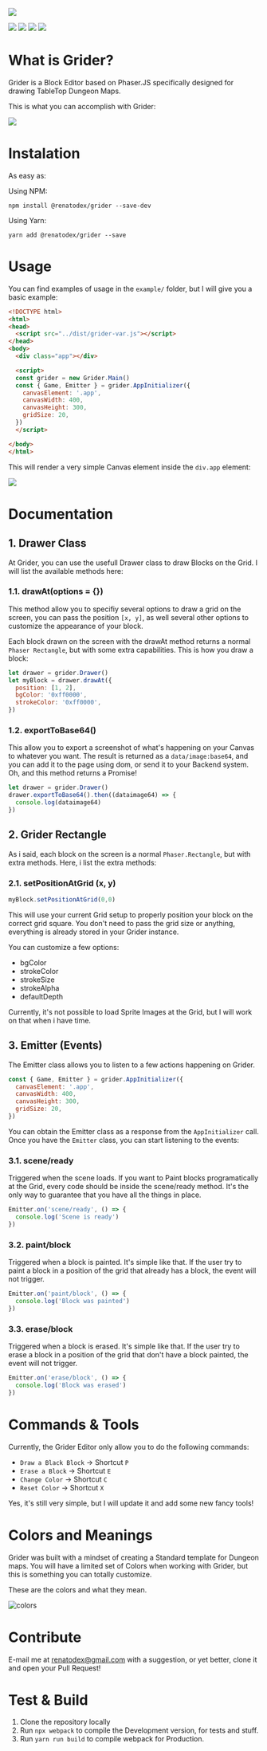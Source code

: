 ![](https://user-images.githubusercontent.com/68507/74302582-c6139900-4d35-11ea-916e-1f5c3d960b46.gif)

![](https://img.shields.io/npm/v/@renatodex/grider)
![](https://img.shields.io/github/issues/renatodex/grider)
![](https://img.shields.io/github/forks/renatodex/grider)
![](https://img.shields.io/github/stars/renatodex/grider)

# What is Grider?
Grider is a Block Editor based on Phaser.JS specifically designed for drawing TableTop Dungeon Maps.

This is what you can accomplish with Grider:

![](https://user-images.githubusercontent.com/68507/74504467-0bb99880-4ed3-11ea-9e8b-0d4801c60bb0.png)

# Instalation
As easy as:

Using NPM:
```
npm install @renatodex/grider --save-dev
```

Using Yarn:
```
yarn add @renatodex/grider --save
```

# Usage
You can find examples of usage in the `example/` folder, but I will give you a basic example:

```html
<!DOCTYPE html>
<html>
<head>
  <script src="../dist/grider-var.js"></script>
</head>
<body>
  <div class="app"></div>

  <script>
  const grider = new Grider.Main()
  const { Game, Emitter } = grider.AppInitializer({
    canvasElement: '.app',
    canvasWidth: 400,
    canvasHeight: 300,
    gridSize: 20,
  })
  </script>

</body>
</html>
```

This will render a very simple Canvas element inside the `div.app` element:

![](https://user-images.githubusercontent.com/68507/74303562-150efd80-4d39-11ea-8d78-29417809217f.png)


# Documentation

## 1. Drawer Class

At Grider, you can use the usefull Drawer class to draw Blocks on the Grid. I will list the available methods here:

### 1.1. drawAt(options = {})

This method allow you to specifiy several options to draw a grid on the screen, you can pass the position `[x, y]`, as well several other options to customize the appearance of your block.

Each block drawn on the screen with the drawAt method returns a normal `Phaser Rectangle`, but with some extra capabilities.
This is how you draw a block:

```javascript
let drawer = grider.Drawer()
let myBlock = drawer.drawAt({
  position: [1, 2],
  bgColor: '0xff0000',
  strokeColor: '0xff0000',
})
```

### 1.2. exportToBase64()
This allow you to export a screenshot of what's happening on your Canvas to whatever you want.
The result is returned as a `data/image:base64`, and you can add it to the page using dom, or send it to your Backend system.
Oh, and this method returns a Promise!

```javascript
let drawer = grider.Drawer()
drawer.exportToBase64().then((dataimage64) => {
  console.log(dataimage64)
})
```

## 2. Grider Rectangle

As i said, each block on the screen is a normal `Phaser.Rectangle`, but with extra methods.
Here, i list the extra methods:

### 2.1. setPositionAtGrid (x, y)

```javascript
myBlock.setPositionAtGrid(0,0)
```

This will use your current Grid setup to properly position your block on the correct grid square.
You don't need to pass the grid size or anything, everything is already stored in your Grider instance.

You can customize a few options:

- bgColor
- strokeColor
- strokeSize
- strokeAlpha
- defaultDepth

Currently, it's not possible to load Sprite Images at the Grid, but I will work on that when i have time.

## 3. Emitter (Events)

The Emitter class allows you to listen to a few actions happening on Grider.

```javascript
const { Game, Emitter } = grider.AppInitializer({
  canvasElement: '.app',
  canvasWidth: 400,
  canvasHeight: 300,
  gridSize: 20,
})
```

You can obtain the Emitter class as a response from the `AppInitializer` call.
Once you have the `Emitter` class, you can start listening to the events:

### 3.1. scene/ready

Triggered when the scene loads.
If you want to Paint blocks programatically at the Grid, every code should be inside the scene/ready method. It's the only way to guarantee that you have all the things in place.

```javascript
Emitter.on('scene/ready', () => {
  console.log('Scene is ready')
})
```

### 3.2. paint/block

Triggered when a block is painted. It's simple like that.
If the user try to paint a block in a position of the grid that already has a block, the event will not trigger.

```javascript
Emitter.on('paint/block', () => {
  console.log('Block was painted')
})
```

### 3.3. erase/block

Triggered when a block is erased. It's simple like that.
If the user try to erase a block in a position of the grid that don't have a block painted, the event will not trigger.

```javascript
Emitter.on('erase/block', () => {
  console.log('Block was erased')
})
```

# Commands & Tools

Currently, the Grider Editor only allow you to do the following commands:

- `Draw a Black Block` -> Shortcut `P`
- `Erase a Block` -> Shortcut `E`
- `Change Color` -> Shortcut `C`
- `Reset Color` -> Shortcut `X`

Yes, it's still very simple, but I will update it and add some new fancy tools!

# Colors and Meanings

Grider was built with a mindset of creating a Standard template for Dungeon maps. You will have a limited set of Colors when working with Grider, but this is something you can totally customize.

These are the colors and what they mean.

![colors](https://user-images.githubusercontent.com/68507/74504837-46700080-4ed4-11ea-895f-fdfb0430f76b.gif)

# Contribute

E-mail me at renatodex@gmail.com with a suggestion, or yet better, clone it and open your Pull Request!

# Test & Build

1. Clone the repository locally
2. Run `npx webpack` to compile the Development version, for tests and stuff.
3. Run `yarn run build` to compile webpack for Production.
